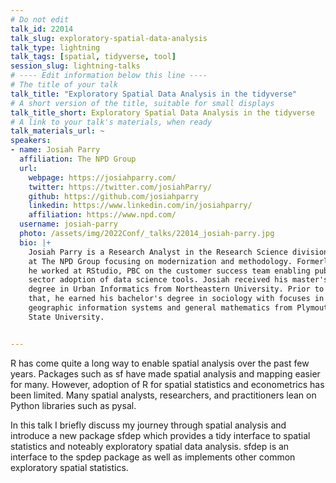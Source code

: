 ```yaml
---
# Do not edit
talk_id: 22014
talk_slug: exploratory-spatial-data-analysis
talk_type: lightning
talk_tags: [spatial, tidyverse, tool]
session_slug: lightning-talks
# ---- Edit information below this line ----
# The title of your talk
talk_title: "Exploratory Spatial Data Analysis in the tidyverse"
# A short version of the title, suitable for small displays
talk_title_short: Exploratory Spatial Data Analysis in the tidyverse
# A link to your talk's materials, when ready
talk_materials_url: ~
speakers:
- name: Josiah Parry
  affiliation: The NPD Group
  url:
    webpage: https://josiahparry.com/
    twitter: https://twitter.com/josiahParry/
    github: https://github.com/josiahparry
    linkedin: https://www.linkedin.com/in/josiahparry/
    affiliation: https://www.npd.com/
  username: josiah-parry
  photo: /assets/img/2022Conf/_talks/22014_josiah-parry.jpg
  bio: |+
    Josiah Parry is a Research Analyst in the Research Science division
    at The NPD Group focusing on modernization and methodology. Formerly
    he worked at RStudio, PBC on the customer success team enabling public
    sector adoption of data science tools. Josiah received his master's
    degree in Urban Informatics from Northeastern University. Prior to
    that, he earned his bachelor's degree in sociology with focuses in
    geographic information systems and general mathematics from Plymouth
    State University.


---
```


<!-- ABSTRACT ----
Please write abstract below. You may use simple markdown (links, code style, bold, italics)
-->

R has come quite a long way to enable spatial analysis over the past few years.
Packages such as sf have made spatial analysis and mapping easier for many.
However, adoption of R for spatial statistics and econometrics has been limited.
Many spatial analysts, researchers, and practitioners lean on Python libraries
such as pysal.

In this talk I briefly discuss my journey through spatial analysis and introduce
a new package sfdep which provides a tidy interface to spatial statistics and
noteably exploratory spatial data analysis. sfdep is an interface to the spdep
package as well as implements other common exploratory spatial statistics.

